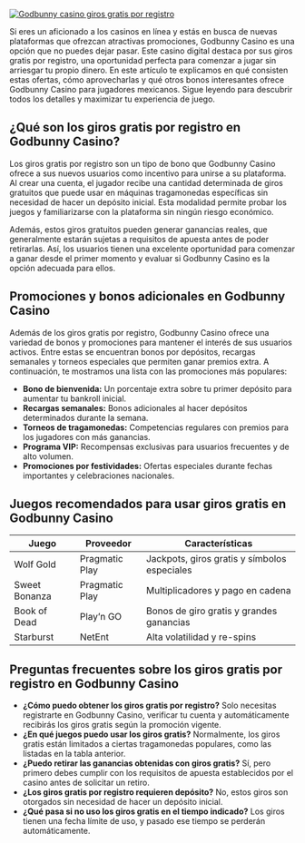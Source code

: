 [![Godbunny casino giros gratis por registro](https://123-caf.pages.dev/gitsignup.png)](https://vrmoo.ru/Bt82HjjY)

<p>Si eres un aficionado a los casinos en línea y estás en busca de nuevas plataformas que ofrezcan atractivas promociones, Godbunny Casino es una opción que no puedes dejar pasar. Este casino digital destaca por sus giros gratis por registro, una oportunidad perfecta para comenzar a jugar sin arriesgar tu propio dinero. En este artículo te explicamos en qué consisten estas ofertas, cómo aprovecharlas y qué otros bonos interesantes ofrece Godbunny Casino para jugadores mexicanos. Sigue leyendo para descubrir todos los detalles y maximizar tu experiencia de juego.</p>  <h2>¿Qué son los giros gratis por registro en Godbunny Casino?</h2> <p>Los giros gratis por registro son un tipo de bono que Godbunny Casino ofrece a sus nuevos usuarios como incentivo para unirse a su plataforma. Al crear una cuenta, el jugador recibe una cantidad determinada de giros gratuitos que puede usar en máquinas tragamonedas específicas sin necesidad de hacer un depósito inicial. Esta modalidad permite probar los juegos y familiarizarse con la plataforma sin ningún riesgo económico.</p> <p>Además, estos giros gratuitos pueden generar ganancias reales, que generalmente estarán sujetas a requisitos de apuesta antes de poder retirarlas. Así, los usuarios tienen una excelente oportunidad para comenzar a ganar desde el primer momento y evaluar si Godbunny Casino es la opción adecuada para ellos.</p>  <h2>Promociones y bonos adicionales en Godbunny Casino</h2> <p>Además de los giros gratis por registro, Godbunny Casino ofrece una variedad de bonos y promociones para mantener el interés de sus usuarios activos. Entre estas se encuentran bonos por depósitos, recargas semanales y torneos especiales que permiten ganar premios extra. A continuación, te mostramos una lista con las promociones más populares:</p>  <ul>   <li><strong>Bono de bienvenida:</strong> Un porcentaje extra sobre tu primer depósito para aumentar tu bankroll inicial.</li>   <li><strong>Recargas semanales:</strong> Bonos adicionales al hacer depósitos determinados durante la semana.</li>   <li><strong>Torneos de tragamonedas:</strong> Competencias regulares con premios para los jugadores con más ganancias.</li>   <li><strong>Programa VIP:</strong> Recompensas exclusivas para usuarios frecuentes y de alto volumen.</li>   <li><strong>Promociones por festividades:</strong> Ofertas especiales durante fechas importantes y celebraciones nacionales.</li> </ul>  <h2>Juegos recomendados para usar giros gratis en Godbunny Casino</h2> <table>   <thead>     <tr>       <th>Juego</th>       <th>Proveedor</th>       <th>Características</th>     </tr>   </thead>   <tbody>     <tr>       <td>Wolf Gold</td>       <td>Pragmatic Play</td>       <td>Jackpots, giros gratis y símbolos especiales</td>     </tr>     <tr>       <td>Sweet Bonanza</td>       <td>Pragmatic Play</td>       <td>Multiplicadores y pago en cadena</td>     </tr>     <tr>       <td>Book of Dead</td>       <td>Play’n GO</td>       <td>Bonos de giro gratis y grandes ganancias</td>     </tr>     <tr>       <td>Starburst</td>       <td>NetEnt</td>       <td>Alta volatilidad y re-spins</td>     </tr>   </tbody> </table>  <h2>Preguntas frecuentes sobre los giros gratis por registro en Godbunny Casino</h2> <ul>   <li><strong>¿Cómo puedo obtener los giros gratis por registro?</strong> Solo necesitas registrarte en Godbunny Casino, verificar tu cuenta y automáticamente recibirás los giros gratis según la promoción vigente.</li>   <li><strong>¿En qué juegos puedo usar los giros gratis?</strong> Normalmente, los giros gratis están limitados a ciertas tragamonedas populares, como las listadas en la tabla anterior.</li>   <li><strong>¿Puedo retirar las ganancias obtenidas con giros gratis?</strong> Sí, pero primero debes cumplir con los requisitos de apuesta establecidos por el casino antes de solicitar un retiro.</li>   <li><strong>¿Los giros gratis por registro requieren depósito?</strong> No, estos giros son otorgados sin necesidad de hacer un depósito inicial.</li>   <li><strong>¿Qué pasa si no uso los giros gratis en el tiempo indicado?</strong> Los giros tienen una fecha límite de uso, y pasado ese tiempo se perderán automáticamente.</li> </ul>